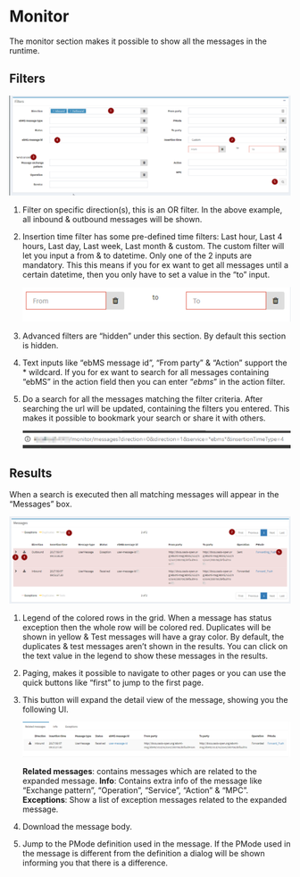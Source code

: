 # Monitor

The monitor section makes it possible to show all the messages in the runtime.

## Filters

![filters](images/filters.png)

1. Filter on specific direction(s), this is an OR filter. In the above example, all inbound & outbound messages will be shown.

2. Insertion time filter has some pre-defined time filters: Last hour, Last 4 hours, Last day, Last week, Last month & custom. The custom filter will let you input a from & to datetime. Only one of the 2 inputs are mandatory. This this means if you for ex want to get all messages until a certain datetime, then you only have to set a value in the “to” input.

    ![from-to](images/from-to.png)

3. Advanced filters are “hidden” under this section. By default this section is hidden.

4. Text inputs like “ebMS message id”, “From party” & “Action” support the * wildcard. If you for ex want to search for all messages containing “ebMS” in the action field then you can enter “*ebms*” in the action filter.

5. Do a search for all the messages matching the filter criteria. After searching the url will be updated, containing the filters you entered. This makes it possible to bookmark your search or share it with others.

    ![search](images/search.png)

## Results

When a search is executed then all matching messages will appear in the “Messages” box.

![results](images/results.png)

1.  Legend of the colored rows in the grid. When a message has status exception then the whole row will be colored red. Duplicates will be shown in yellow & Test messages will have a gray color.
By default, the duplicates & test messages aren’t shown in the results. You can click on the text value in the legend to show these messages in the results.

2. Paging, makes it possible to navigate to other pages or you can use the quick buttons like “first” to jump to the first page.

3. This button will expand the detail view of the message, showing you the following UI.

    ![detail](images/detail.png)

    **Related messages**: contains messages which are related to the expanded message.
    **Info**: Contains extra info of the message like “Exchange pattern”, “Operation”, “Service”, “Action” & “MPC”.
    **Exceptions**: Show a list of exception messages related to the expanded message.

4. Download the message body.
5. Jump to the PMode definition used in the message. If the PMode used in the message is different from the definition a dialog will be shown informing you that there is a difference.